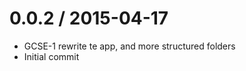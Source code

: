 
0.0.2 / 2015-04-17
==================

  * GCSE-1 rewrite te app, and more structured folders
  * Initial commit
